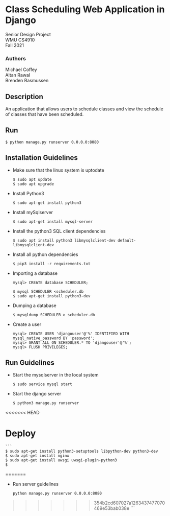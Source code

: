 # Class Scheduling Web Application in Django

Senior Design Project  
WMU CS4910  
Fall 2021

### Authors
Michael Coffey  
Altan Rawal  
Brenden Rasmussen

## Description
An application that allows users to schedule classes and view the schedule of classes that have been scheduled.

## Run

```
$ python manage.py runserver 0.0.0.0:8080
```

## Installation Guidelines

- Make sure that the linux system is uptodate

	```
	$ sudo apt update
	$ sudo apt upgrade
	```

- Install Python3

	```
	$ sudo apt-get install python3
	```

- Install mySqlserver

	```
	$ sudo apt-get install mysql-server
	```

- Install the python3 SQL client dependencies

	```
	$ sudo apt install python3 libmysqlclient-dev default-libmysqlclient-dev
	```

- Install all python dependencies

	```
	$ pip3 install -r requirements.txt
	```
- Importing a database
	```
	mysql> CREATE database SCHEDULER;
	
	$ mysql SCHEDULER <scheduler.db
	$ sudo apt-get install python3-dev
	```


- Dumping a database
	```
	$ mysqldump SCHEDULER > scheduler.db
	```
- Create a user
	```
	mysql> CREATE USER 'djangouser'@'%' IDENTIFIED WITH mysql_native_password BY 'password';
	mysql> GRANT ALL ON SCHEDULER.* TO 'djangouser'@'%';
	mysql> FLUSH PRIVILEGES;
	```

## Run Guidelines

- Start the mysqlserver in the local system
    ```
    $ sudo service mysql start
    ```
- Start the django server
    ```
    $ python3 manage.py runserver
    ```
<<<<<<< HEAD

# Deploy

	```
	$ sudo apt-get install python3-setuptools libpython-dev python3-dev
	$ sudo apt-get install nginx
	$ sudo apt-get install uwsgi uwsgi-plugin-python3
	$ 
=======
- Run server guidelines
	```
	python manage.py runserver 0.0.0.0:8080
>>>>>>> 354b2cd607027a1263437477070469e53bab038e
	```